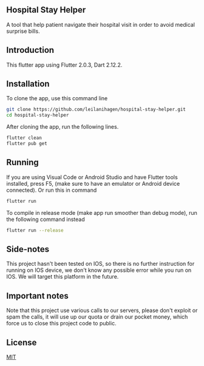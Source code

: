 ## Hospital Stay Helper

A tool that help patient navigate their hospital visit in order to avoid medical surprise bills.

## Introduction

This flutter app using Flutter 2.0.3, Dart 2.12.2.

## Installation

To clone the app, use this command line

```bash
git clone https://github.com/leilanihagen/hospital-stay-helper.git
cd hospital-stay-helper
```

After cloning the app, run the following lines.

```bash
flutter clean
flutter pub get
```

## Running

If you are using Visual Code or Android Studio and have Flutter tools installed, press F5, (make sure to have an emulator or Android device connected).
Or run this in command

```bash
flutter run
```

To compile in release mode (make app run smoother than debug mode), run the following command instead

```bash
flutter run --release
```

## Side-notes

This project hasn't been tested on IOS, so there is no further instruction for running on IOS device, we don't know any possible error while you run on IOS. We will target this platform in the future.

## Important notes

Note that this project use various calls to our servers, please don't exploit or spam the calls, it will use up our quota or drain our pocket money, which force us to close this project code to public.

## License

[MIT](https://choosealicense.com/licenses/mit/)
